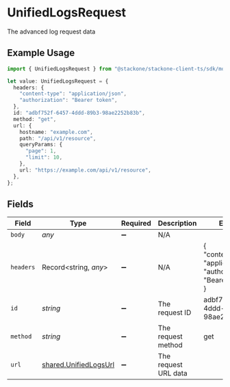 # UnifiedLogsRequest

The advanced log request data

## Example Usage

```typescript
import { UnifiedLogsRequest } from "@stackone/stackone-client-ts/sdk/models/shared";

let value: UnifiedLogsRequest = {
  headers: {
    "content-type": "application/json",
    "authorization": "Bearer token",
  },
  id: "adbf752f-6457-4ddd-89b3-98ae2252b83b",
  method: "get",
  url: {
    hostname: "example.com",
    path: "/api/v1/resource",
    queryParams: {
      "page": 1,
      "limit": 10,
    },
    url: "https://example.com/api/v1/resource",
  },
};
```

## Fields

| Field                                                                   | Type                                                                    | Required                                                                | Description                                                             | Example                                                                 |
| ----------------------------------------------------------------------- | ----------------------------------------------------------------------- | ----------------------------------------------------------------------- | ----------------------------------------------------------------------- | ----------------------------------------------------------------------- |
| `body`                                                                  | *any*                                                                   | :heavy_minus_sign:                                                      | N/A                                                                     |                                                                         |
| `headers`                                                               | Record<string, *any*>                                                   | :heavy_minus_sign:                                                      | N/A                                                                     | {<br/>"content-type": "application/json",<br/>"authorization": "Bearer token"<br/>} |
| `id`                                                                    | *string*                                                                | :heavy_minus_sign:                                                      | The request ID                                                          | adbf752f-6457-4ddd-89b3-98ae2252b83b                                    |
| `method`                                                                | *string*                                                                | :heavy_minus_sign:                                                      | The request method                                                      | get                                                                     |
| `url`                                                                   | [shared.UnifiedLogsUrl](../../../sdk/models/shared/unifiedlogsurl.md)   | :heavy_minus_sign:                                                      | The request URL data                                                    |                                                                         |